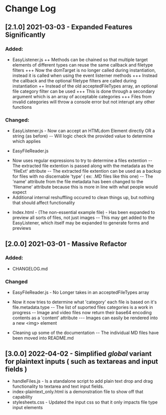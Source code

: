 # Change Log

## [2.1.0] 2021-03-03 - Expanded Features Significantly

### Added:
+ EasyListener.js 
++ Methods can be chained so that multiple target elements of different types can reuse the same callback and filetype filters
+++ Now the domTarget is no longer called during instantiation, instead it is called when using the event listerner methods
+++ Instead the callback and the optional filetype filters are called during instantiation
++ Instead of the old acceptedFileTypes array, an optional file category filter can be used
+++ This is done through a secondary argument which is an array of acceptable categories
+++ Files from invalid categories will throw a console error but not interupt any other functions

### Changed: 
- EasyListener.js - Now can accept an HTMLdom Element directly OR a string (as before)
-- Will logic check the provided value to determine which applies

- EasyFileReader.js 
+ Now uses regular expressions to try to determine a files extention
-- The extracted file extention is passed along with the metadata as the 'fileExt' attribute
-- The extracted file extention can be used as a backup for files with no discernable 'type' ( ex: .MD files like this one) 
-- The 'name' attribute from the file metadata has been changed to the 'filename' attribute because this is more in line with what people would expect
+ Additional internal reshuffling occured to clean things up, but nothing that should affect functionality

- Index.html - (The non-essential example file) - Has been expanded to preview all sorts of files, not just images
-- This may get added to the EasyListener, which itself may be expanded to generate forms and previews



## [2.0.0] 2021-03-01 - Massive Refactor

### Added:
- CHANGELOG.md

### Changed
- EasyFileReader.js - No Longer takes in an acceptedFileTypes array
- Now it now tries to determine what 'category' each file is based on it's file.metadata.type
-- The list of suported files categories is a work in progress
-- Image and video files now return their base64 encoding contents as a 'content' attribute
--- Images can easily be rendered into a new \<img> element

- Cleaning up some of the documentation
-- The individual MD files have been moved into README.md

## [3.0.0] 2022-04-02 - Simplified *global* variant for plaintext inputs ( such as textareas and input fields )
- handleFiles.js - Is a standalone script to add plain text drop and drag functionality to textarea and text input fields.
- index-plaintext_only.html is a demonstration file to show off that capability
- stylesheets.css - Updated the input css so that it only impacts file type input elements